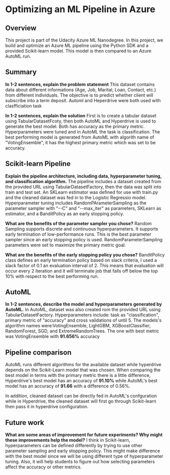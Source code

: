 # Optimizing an ML Pipeline in Azure

## Overview
This project is part of the Udacity Azure ML Nanodegree.
In this project, we build and optimize an Azure ML pipeline using the Python SDK and a provided Scikit-learn model.
This model is then compared to an Azure AutoML run.

## Summary
**In 1-2 sentences, explain the problem statement**
This dataset contains data about different informations (Age, Job, Marital, Loan, Contact, etc.) from different individuals. The objective is to predict whether client will subscribe into a term deposit. Automl and Heperdrive were both used with clasfficiation task

**In 1-2 sentences, explain the solution**
First is to create a tabular dataset using TabularDatasetFcoty, then both AutoML and Hyperdrive is used to generate the best model. Both has accuracy as the primary metric. Hyperparameters were tuned and in AutoML the task is classification. The best performing model is generated from AutoML with algorith name of "VotingEnsemble", it has the highest primary metric which was set to be accuracy.

## Scikit-learn Pipeline
**Explain the pipeline architecture, including data, hyperparameter tuning, and classification algorithm.**
The pipeline includes a dataset created from the provided URL using TabularDatasetFactory, then the data was split into train and test set. An SKLearn estimator was defined for use with train.py and the cleaned dataset was fed in to the Logistic Regressio model. Hyperparameter tuning includes RandomPArameterSampling as the parameter sampler with "--C" and "--max_iter" as parameters, SKLearn as estimator, and a BanditPolicy as an early stopping policy.

**What are the benefits of the parameter sampler you chose?**
Random Sampling supports discrete and continuous hyperparameters. It supports early termination of low-performance runs. This is the best parameter sampler since an early stopping policy is used. RandomParameterSampling parameters were set to maximize the primary metric goal.

**What are the benefits of the early stopping policy you chose?**
BanditPolicy class defines an early termination policy based on slack criteria, I used a slack factor of 0.1 an evaluation interval of 2. This means that evaluation will occur every 2 iteration and it will terminate job that falls off below the top 10% with respect to the best performing run.

## AutoML
**In 1-2 sentences, describe the model and hyperparameters generated by AutoML.**
In AutoML, dataset was also created rom the provided URL using TabularDatasetFactory. Hyperparameters include: task as "classification", primary metric of "accuracy" and cross validations of until 5. The models's algorithm names were:VotingEnsemble, LightGBM, XGBoostClassifier, RandomForest, SGD, and ExtremeRandomTrees. The one with best metric was VotingEnsemble with **91.656%** accuracy

## Pipeline comparison
AutoML runs different algorithms for the available dataset while hyperdrive depends on the Scikit-Learn model that was chosen. When comparing the best model in terms with the primary metric there is a little difference, Hyperdrive's best model has an accuracy of **91.10%** while AutoML's best model has an accuracy of **91.66** with a difference of 0.56%. 

In addition, cleaned dataset can be directly fed in AutoML's confguration while in Hyperdrive, the cleaned dataset will first go through Scikit-learn then pass it in hyperdrive configuration. 

## Future work
**What are some areas of improvement for future experiments? Why might these improvements help the model?**
I think in Scikit-learn, hyperparameters can be defined differently by trying to use other parameter sampling and early stopping policy. This might make difference with the best  model since we will be using different type of hyperparameter tuning. Also, it will help students to figure out how selecting parameters affect the accuracy or other metrics.
